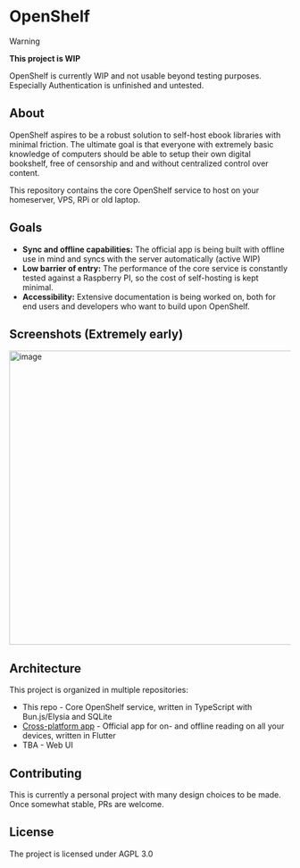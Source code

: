 # OpenShelf

> [!WARNING]
> **This project is WIP**
> 
> OpenShelf is currently WIP and not usable beyond testing purposes. Especially Authentication is unfinished and untested.

## About

OpenShelf aspires to be a robust solution to self-host ebook libraries with minimal friction. The ultimate goal is that everyone with extremely basic knowledge of computers should be able to setup their own digital bookshelf, free of censorship and and without centralized control over content.

This repository contains the core OpenShelf service to host on your homeserver, VPS, RPi or old laptop.

## Goals

- **Sync and offline capabilities:** The official app is being built with offline use in mind and syncs with the server automatically (active WIP)
- **Low barrier of entry:** The performance of the core service is constantly tested against a Raspberry PI, so the cost of self-hosting is kept minimal.
- **Accessibility:** Extensive documentation is being worked on, both for end users and developers who want to build upon OpenShelf.

## Screenshots (Extremely early)

<img width="802" height="527" alt="image" src="https://github.com/user-attachments/assets/d75df2ee-b84f-4683-8e17-342cddc4bd0e" />



## Architecture

This project is organized in multiple repositories:

- This repo - Core OpenShelf service, written in TypeScript with Bun.js/Elysia and SQLite 
- [Cross-platform app](https://github.com/luishugoooo/openshelf_app) - Official app for on- and offline reading on all your devices, written in Flutter
- TBA - Web UI

## Contributing

This is currently a personal project with many design choices to be made. Once somewhat stable, PRs are welcome.

## License

The project is licensed under AGPL 3.0
